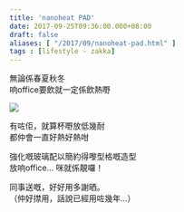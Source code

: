 ```yaml
---
title: 'nanoheat PAD'
date: 2017-09-25T09:36:00.000+08:00
draft: false
aliases: [ "/2017/09/nanoheat-pad.html" ]
tags : [lifestyle - zakka]
---
```


無論係春夏秋冬  
响office要飲就一定係飲熱嘢  

![](/images/nanoheatpad.jpg)

有咗佢，就算杯嘢放低幾耐  
都仲會一直好熱好熱咁  
  
強化嘅玻璃配以簡約得嚟型格嘅造型  
放响office... 咪就係靚囉！  
  
同事送嘅，好好用多謝晒。  
（仲好㩒用，話說已經用咗幾年...）
